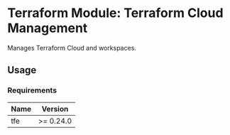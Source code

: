 # Terraform Module: Terraform Cloud Management

Manages Terraform Cloud and workspaces.

## Usage

### Requirements

| Name | Version |
|------|---------|
| tfe | >= 0.24.0 |
